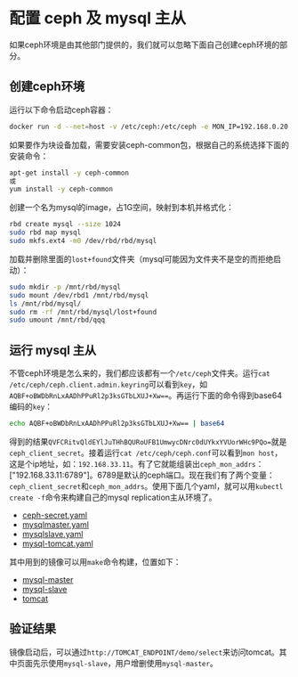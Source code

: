 # 配置 ceph 及 mysql 主从
如果ceph环境是由其他部门提供的，我们就可以忽略下面自己创建ceph环境的部分。

## 创建ceph环境
运行以下命令启动ceph容器：
```sh
docker run -d --net=host -v /etc/ceph:/etc/ceph -e MON_IP=192.168.0.20 -e CEPH_NETWORK=192.168.0.0/24 --name=ceph ceph/demo
```
如果要作为块设备加载，需要安装ceph-common包，根据自己的系统选择下面的安装命令：
```sh
apt-get install -y ceph-common
或
yum install -y ceph-common
```
创建一个名为mysql的image，占1G空间，映射到本机并格式化：
```sh
rbd create mysql --size 1024
sudo rbd map mysql
sudo mkfs.ext4 -m0 /dev/rbd/rbd/mysql
```
加载并删除里面的`lost+found`文件夹（mysql可能因为文件夹不是空的而拒绝启动）：
```sh
sudo mkdir -p /mnt/rbd/mysql
sudo mount /dev/rbd1 /mnt/rbd/mysql
ls /mnt/rbd/mysql/
sudo rm -rf /mnt/rbd/mysql/lost+found
sudo umount /mnt/rbd/qqq
```

## 运行 mysql 主从
不管ceph环境是怎么来的，我们都应该都有一个`/etc/ceph`文件夹。运行`cat /etc/ceph/ceph.client.admin.keyring`可以看到`key`，如`AQBF+oBWDbRnLxAADhPPuRl2p3ksGTbLXUJ+Xw==`。再运行下面的命令得到base64编码的`key`：
```sh
echo AQBF+oBWDbRnLxAADhPPuRl2p3ksGTbLXUJ+Xw== | base64
```
得到的结果`QVFCRitvQldEYlJuTHhBQURoUFB1UmwycDNrc0dUYkxYVUorWHc9PQo=`就是`ceph_client_secret`。接着运行`cat /etc/ceph/ceph.conf`可以看到`mon host`，这是个ip地址，如：`192.168.33.11`。有了它就能组装出`ceph_mon_addrs`：["192.168.33.11:6789"]。6789是默认的ceph端口。现在我们有了两个变量：`ceph_client_secret`和`ceph_mon_addrs`。使用下面几个yaml，就可以用`kubectl create -f`命令来构建自己的mysql replication主从环境了。

- [ceph-secret.yaml](https://github.com/peterwangpei/mesos-poc/blob/master/prod/ansible/module/addons/ceph-secret.yaml.j2)
- [mysqlmaster.yaml](https://github.com/peterwangpei/mesos-poc/blob/master/prod/ansible/module/addons/mysqlmaster.yaml.j2)
- [mysqlslave.yaml](https://github.com/peterwangpei/mesos-poc/blob/master/prod/ansible/module/addons/mysqlslave.yaml.j2)
- [mysql-tomcat.yaml](https://github.com/peterwangpei/mesos-poc/blob/master/prod/ansible/module/addons/mysql-tomcat.yaml.j2)

其中用到的镜像可以用`make`命令构建，位置如下：

- [mysql-master](https://github.com/peterwangpei/mesos-poc/tree/master/docker/mysql-master)
- [mysql-slave](https://github.com/peterwangpei/mesos-poc/tree/master/docker/mysql-slave)
- [tomcat](https://github.com/peterwangpei/mesos-poc/tree/master/docker/tomcat)

## 验证结果
镜像启动后，可以通过`http://TOMCAT_ENDPOINT/demo/select`来访问tomcat。其中页面先示使用`mysql-slave`，用户增删使用`mysql-master`。